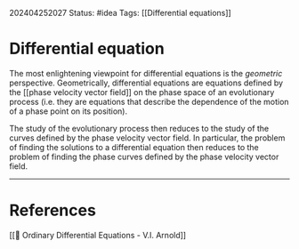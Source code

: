202404252027
Status: #idea
Tags: [[Differential equations]]

# Differential equation

The most enlightening viewpoint for differential equations is the *geometric* perspective. Geometrically, differential equations are equations defined by the [[phase velocity vector field]] on the phase space of an evolutionary process (i.e. they are equations that describe the dependence of the motion of a phase point on its position).

The study of the evolutionary process then reduces to the study of the curves defined by the phase velocity vector field. In particular, the problem of finding the solutions to a differential equation then reduces to the problem of finding the phase curves defined by the phase velocity vector field.

___
# References
[[📕 Ordinary Differential Equations - V.I. Arnold]]